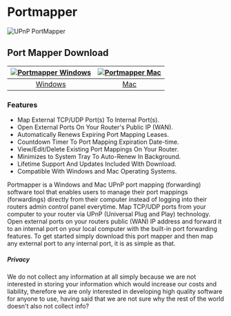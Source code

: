 # Portmapper
![UPnP PortMapper](https://github.com/upnpportmapper/download/blob/main/images/tool.jpeg?raw=true)
## Port Mapper Download
[![Portmapper Windows](https://github.com/upnpportmapper/download/blob/main/images/windows.png?raw=true)](https://apps.microsoft.com/detail/9PBT9LKW4Z7B)  |  [![Portmapper Mac](https://github.com/upnpportmapper/download/blob/main/images/mac.png?raw=true)](https://github.com/appdownloads/software/raw/main/upnp-portmapper-mac.zip)
:-------------------------:|:-------------------------:
[Windows](https://apps.microsoft.com/detail/9PBT9LKW4Z7B)             |  [Mac](https://github.com/appdownloads/software/raw/main/upnp-portmapper-mac.zip)
### Features
- Map External TCP/UDP Port(s) To Internal Port(s).
- Open External Ports On Your Router's Public IP (WAN).
- Automatically Renews Expiring Port Mapping Leases.
- Countdown Timer To Port Mapping Expiration Date-time.
- View/Edit/Delete Existing Port Mappings On Your Router.
- Minimizes to System Tray To Auto-Renew In Background.
- Lifetime Support And Updates Included With Download.
- Compatible With Windows and Mac Operating Systems.

Portmapper is a Windows and Mac UPnP port mapping (forwarding) software tool that enables users to manage their port mappings (forwardings) directly from their computer instead of logging into their routers admin control panel everytime. Map TCP/UDP ports from your computer to your router via UPnP (Universal Plug and Play) technology. Open external ports on your routers public (WAN) IP address and forward it to an internal port on your local computer with the built-in port forwarding features. To get started simply download this port mapper and then map any external port to any internal port, it is as simple as that.
##### Privacy
We do not collect any information at all simply because we are not interested in storing your information which would increase our costs and liability, therefore we are only interested in developing high quality software for anyone to use, having said that we are not sure why the rest of the world doesn't also not collect info?
